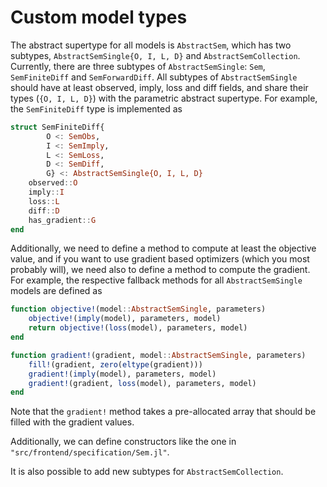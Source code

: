 # Custom model types

The abstract supertype for all models is `AbstractSem`, which has two subtypes, `AbstractSemSingle{O, I, L, D}` and `AbstractSemCollection`. Currently, there are three subtypes of `AbstractSemSingle`: `Sem`, `SemFiniteDiff` and `SemForwardDiff`. All subtypes of `AbstractSemSingle` should have at least observed, imply, loss and diff fields, and share their types (`{O, I, L, D}`) with the parametric abstract supertype. For example, the `SemFiniteDiff` type is implemented as

```julia
struct SemFiniteDiff{
        O <: SemObs, 
        I <: SemImply, 
        L <: SemLoss, 
        D <: SemDiff, 
        G} <: AbstractSemSingle{O, I, L, D}
    observed::O
    imply::I
    loss::L
    diff::D
    has_gradient::G
end
```

Additionally, we need to define a method to compute at least the objective value, and if you want to use gradient based optimizers (which you most probably will), we need also to define a method to compute the gradient. For example, the respective fallback methods for all `AbstractSemSingle` models are defined as

```julia
function objective!(model::AbstractSemSingle, parameters)
    objective!(imply(model), parameters, model)
    return objective!(loss(model), parameters, model)
end

function gradient!(gradient, model::AbstractSemSingle, parameters)
    fill!(gradient, zero(eltype(gradient)))
    gradient!(imply(model), parameters, model)
    gradient!(gradient, loss(model), parameters, model)
end
```

Note that the `gradient!` method takes a pre-allocated array that should be filled with the gradient values.

Additionally, we can define constructors like the one in `"src/frontend/specification/Sem.jl"`.

It is also possible to add new subtypes for `AbstractSemCollection`.